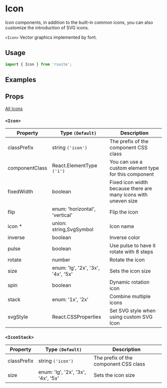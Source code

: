# Icon

Icon components, in addition to the built-in common icons, you can also customize the introduction of SVG icons.

`<Icon>` Vector graphics implemented by font.

## Usage

```js
import { Icon } from 'rsuite';
```

## Examples

<!--{demo}-->

## Props

[All Icons](/tools/icons)

### `<Icon>`

| Property       | Type `(Default)`                   | Description                                                    |
| -------------- | ---------------------------------- | -------------------------------------------------------------- |
| classPrefix    | string `('icon')`                  | The prefix of the component CSS class                          |
| componentClass | React.ElementType `('i')`          | You can use a custom element type for this component           |
| fixedWidth     | boolean                            | Fixed icon width because there are many icons with uneven size |
| flip           | enum: 'horizontal', 'vertical'     | Flip the icon                                                  |
| icon \*        | union: string,SvgSymbol            | Icon name                                                      |
| inverse        | boolean                            | Inverse color                                                  |
| pulse          | boolean                            | Use pulse to have it rotate with 8 steps                       |
| rotate         | number                             | Rotate the icon                                                |
| size           | enum: 'lg', '2x', '3x', '4x', '5x' | Sets the icon size                                             |
| spin           | boolean                            | Dynamic rotation icon                                          |
| stack          | enum: '1x', '2x'                   | Combine multiple icons                                         |
| svgStyle       | React.CSSProperties                | Set SVG style when using custom SVG Icon                       |

### `<IconStack>`

| Property    | Type `(Default)`                   | Description                           |
| ----------- | ---------------------------------- | ------------------------------------- |
| classPrefix | string `('icon')`                  | The prefix of the component CSS class |
| size        | enum: 'lg', '2x', '3x', '4x', '5x' | Sets the icon size                    |
